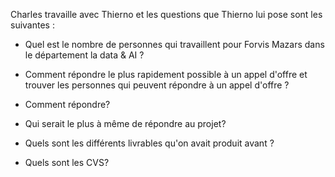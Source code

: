 Charles travaille avec Thierno et les questions que Thierno lui pose sont les suivantes :

- Quel est le nombre de personnes qui travaillent pour Forvis Mazars dans le département la data & AI  ?
- Comment répondre le plus rapidement possible à un appel d'offre et trouver les personnes qui peuvent répondre à un appel d'offre ?
- Comment répondre? 
- Qui serait le plus à même de répondre au projet? 


- Quels sont les différents livrables qu'on avait produit avant ? 
- Quels sont les CVS? 